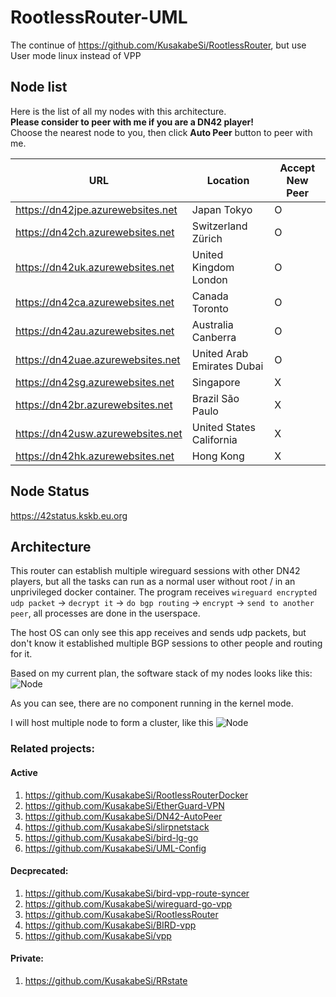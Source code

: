 # RootlessRouter-UML

The continue of https://github.com/KusakabeSi/RootlessRouter, but use User mode linux instead of VPP  

## Node list

Here is the list of all my nodes with this architecture.  
**Please consider to peer with me if you are a DN42 player!**  
Choose the nearest node to you, then click **Auto Peer** button to peer with me.

URL                              | Location  | Accept New Peer
---------------------------------|-------|-------|
https://dn42jpe.azurewebsites.net|Japan Tokyo| O
https://dn42ch.azurewebsites.net |Switzerland Zürich| O
https://dn42uk.azurewebsites.net |United Kingdom London| O
https://dn42ca.azurewebsites.net |Canada Toronto| O
https://dn42au.azurewebsites.net |Australia Canberra| O
https://dn42uae.azurewebsites.net|United Arab Emirates Dubai| O
https://dn42sg.azurewebsites.net |Singapore| X
https://dn42br.azurewebsites.net |Brazil São Paulo| X
https://dn42usw.azurewebsites.net|United States California| X
https://dn42hk.azurewebsites.net |Hong Kong| X

## Node Status
https://42status.kskb.eu.org

## Architecture

This router can establish multiple wireguard sessions with other DN42 players, but all the tasks can run as a normal user without root / in an unprivileged docker container.
The program receives `wireguard encrypted udp packet` -> `decrypt it` -> `do bgp routing` -> `encrypt` -> `send to another peer`, all processes are done in the userspace.

The host OS can only see this app receives and sends udp packets, but don't know it established multiple BGP sessions to other people and routing for it.

Based on my current plan, the software stack of my nodes looks like this:
![Node](https://raw.githubusercontent.com/KusakabeSi/RootlessRouter-UML/main/pics/Node.png)

As you can see, there are no component running in the kernel mode.

I will host multiple node to form a cluster, like this
![Node](https://raw.githubusercontent.com/KusakabeSi/RootlessRouter/main/pics/Overview.png)


### Related projects:

#### Active

1. https://github.com/KusakabeSi/RootlessRouterDocker
1. https://github.com/KusakabeSi/EtherGuard-VPN
1. https://github.com/KusakabeSi/DN42-AutoPeer
1. https://github.com/KusakabeSi/slirpnetstack
1. https://github.com/KusakabeSi/bird-lg-go
1. https://github.com/KusakabeSi/UML-Config


#### Decprecated:

1. https://github.com/KusakabeSi/bird-vpp-route-syncer
1. https://github.com/KusakabeSi/wireguard-go-vpp
1. https://github.com/KusakabeSi/RootlessRouter
1. https://github.com/KusakabeSi/BIRD-vpp
1. https://github.com/KusakabeSi/vpp

#### Private:

1. https://github.com/KusakabeSi/RRstate
